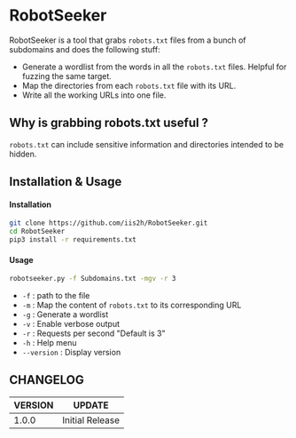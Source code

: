 # RobotSeeker
RobotSeeker is a tool that grabs `robots.txt` files from a bunch of subdomains and does the following stuff:

* Generate a wordlist from the words in all the `robots.txt` files. Helpful for fuzzing the same target.
* Map the directories from each `robots.txt` file with its URL.
* Write all the working URLs into one file.

## Why is grabbing robots.txt useful ?
`robots.txt` can include sensitive information and directories intended to be hidden.

## Installation & Usage
#### Installation
``` bash
git clone https://github.com/iis2h/RobotSeeker.git
cd RobotSeeker
pip3 install -r requirements.txt
```
#### Usage
``` bash
robotseeker.py -f Subdomains.txt -mgv -r 3
````
* `-f` : path to the file
* `-m` : Map the content of `robots.txt` to its corresponding URL
* `-g` : Generate a wordlist
* `-v` : Enable verbose output
* `-r` : Requests per second "Default is 3"
* `-h` : Help menu
* `--version` : Display version


## CHANGELOG
| VERSION | UPDATE |
|---|---|
| 1.0.0 | Initial Release |
